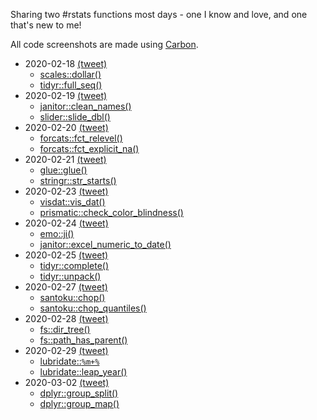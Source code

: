 Sharing two #rstats functions most days - one I know and love, and one that's new to me!

All code screenshots are made using [Carbon](https://carbon.now.sh/).

* 2020-02-18 [(tweet)](https://twitter.com/sharlagelfand/status/1229984121239285761)
    * [scales::dollar()](https://github.com/sharlagelfand/twofunctionsmostdays/tree/master/2020/02/18#scalesdollar---i-know-this-one)
    * [tidyr::full_seq()](https://github.com/sharlagelfand/twofunctionsmostdays/tree/master/2020/02/18#tidyrfull_seq---new-to-me)
* 2020-02-19 [(tweet)](https://twitter.com/sharlagelfand/status/1230213259736813569)
    * [janitor::clean_names()](https://github.com/sharlagelfand/twofunctionsmostdays/tree/master/2020/02/19#janitorclean_names---i-know-this-one)
    * [slider::slide_dbl()](https://github.com/sharlagelfand/twofunctionsmostdays/tree/master/2020/02/19#sliderslide_dbl---new-to-me)
* 2020-02-20 [(tweet)](https://twitter.com/sharlagelfand/status/1230546703645904896)
    * [forcats::fct_relevel()](https://github.com/sharlagelfand/twofunctionsmostdays/tree/master/2020/02/20#forcatsfct_relevel---i-know-this-one)
    * [forcats::fct_explicit_na()](https://github.com/sharlagelfand/twofunctionsmostdays/tree/master/2020/02/20#forcatsfct_explicit_na---new-to-me)
* 2020-02-21 [(tweet)]()
    * [glue::glue()](https://github.com/sharlagelfand/twofunctionsmostdays/tree/master/2020/02/21#glueglue---i-know-this-one)
    * [stringr::str_starts()](https://github.com/sharlagelfand/twofunctionsmostdays/tree/master/2020/02/21#stringrstr_starts---new-to-me)
* 2020-02-23 [(tweet)](https://twitter.com/sharlagelfand/status/1231657192316690432)
    * [visdat::vis_dat()](https://github.com/sharlagelfand/twofunctionsmostdays/tree/master/2020/02/23#visdatvis_dat---i-know-this-one)
    * [prismatic::check_color_blindness()](https://github.com/sharlagelfand/twofunctionsmostdays/tree/master/2020/02/23#prismaticcheck_color_blindness---new-to-me)
* 2020-02-24 [(tweet)](https://twitter.com/sharlagelfand/status/1232135187808563201)
    * [emo::ji()](https://github.com/sharlagelfand/twofunctionsmostdays/tree/master/2020/02/24#emoji---i-know-this-one)
    * [janitor::excel_numeric_to_date()](https://github.com/sharlagelfand/twofunctionsmostdays/tree/master/2020/02/24#janitorexcel_numeric_to_date---new-to-me)
* 2020-02-25 [(tweet)](https://twitter.com/sharlagelfand/status/1232369103425482756)
    * [tidyr::complete()](https://github.com/sharlagelfand/twofunctionsmostdays/tree/master/2020/02/25#tidyrcomplete---i-know-this-one)
    * [tidyr::unpack()](https://github.com/sharlagelfand/twofunctionsmostdays/tree/master/2020/02/25#tidyrunpack---new-to-me)
* 2020-02-27 [(tweet)](https://twitter.com/sharlagelfand/status/1233200851495329793)
    * [santoku::chop()](https://github.com/sharlagelfand/twofunctionsmostdays/tree/master/2020/02/27#santokuchop---i-know-this-one)
    * [santoku::chop_quantiles()](https://github.com/sharlagelfand/twofunctionsmostdays/tree/master/2020/02/27#santokuchop_quantiles---new-to-me)
* 2020-02-28 [(tweet)](https://twitter.com/sharlagelfand/status/1233557470074806272)
    * [fs::dir_tree()](https://github.com/sharlagelfand/twofunctionsmostdays/tree/master/2020/02/28#fsdir_tree---i-know-this-one)
    * [fs::path_has_parent()](https://github.com/sharlagelfand/twofunctionsmostdays/tree/master/2020/02/28#fspath_has_parent---new-to-me)
* 2020-02-29 [(tweet)](https://twitter.com/sharlagelfand/status/1233749698164535297)
    * [lubridate::`%m+%`](https://github.com/sharlagelfand/twofunctionsmostdays/tree/master/2020/02/29#lubridatem----i-know-this-one)
    * [lubridate::leap_year()](https://github.com/sharlagelfand/twofunctionsmostdays/tree/master/2020/02/29#lubridateleap_year---new-to-me)
* 2020-03-02 [(tweet)]()
    * [dplyr::group_split()](https://github.com/sharlagelfand/twofunctionsmostdays/tree/master/2020/03/02#dplyrgroup_split---i-know-this-one)
    * [dplyr::group_map()](https://github.com/sharlagelfand/twofunctionsmostdays/tree/master/2020/03/02#dplyrgroup_map---new-to-me)
